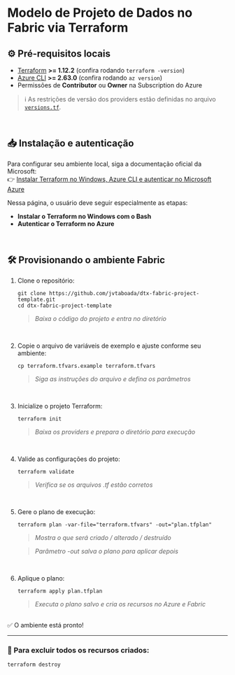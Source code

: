 # Modelo de Projeto de Dados no Fabric via Terraform 

## ⚙️ Pré-requisitos locais

- [Terraform](https://developer.hashicorp.com/terraform/tutorials/azure-get-started/install-cli) **>= 1.12.2** (confira rodando `terraform -version`)  
- [Azure CLI](https://learn.microsoft.com/cli/azure/install-azure-cli) **>= 2.63.0** (confira rodando `az version`)  
- Permissões de **Contributor** ou **Owner** na Subscription do Azure  

> ℹ️ As restrições de versão dos providers estão definidas no arquivo [`versions.tf`](./versions.tf).

<br>

## 📥 Instalação e autenticação

Para configurar seu ambiente local, siga a documentação oficial da Microsoft:  
👉 [Instalar Terraform no Windows, Azure CLI e autenticar no Microsoft Azure](https://learn.microsoft.com/pt-br/azure/developer/terraform/get-started-windows-bash)  

Nessa página, o usuário deve seguir especialmente as etapas:  
- **Instalar o Terraform no Windows com o Bash**  
- **Autenticar o Terraform no Azure**  

<br>

## 🛠️ Provisionando o ambiente Fabric

1. Clone o repositório:
   ```pwsh
   git clone https://github.com/jvtaboada/dtx-fabric-project-template.git
   cd dtx-fabric-project-template
   ```
   >*Baixa o código do projeto e entra no diretório*
    
<br>

2. Copie o arquivo de variáveis de exemplo e ajuste conforme seu ambiente:
    ```pwsh
    cp terraform.tfvars.example terraform.tfvars
    ```
    >*Siga as instruções do arquivo e defina os parâmetros*

<br>

3. Inicialize o projeto Terraform:
    ```pwsh
    terraform init
    ```
    >*Baixa os providers e prepara o diretório para execução*

<br>

4. Valide as configurações do projeto:
    ```pwsh
    terraform validate
    ```
    >*Verifica se os arquivos .tf estão corretos*

<br>

5. Gere o plano de execução:
    ```pwsh
    terraform plan -var-file="terraform.tfvars" -out="plan.tfplan"
    ```
    > *Mostra o que será criado / alterado / destruído*

    > *Parâmetro -out salva o plano para aplicar depois*

<br>

6. Aplique o plano:
    ```pwsh
    terraform apply plan.tfplan
    ```
    >*Executa o plano salvo e cria os recursos no Azure e Fabric*

<br>
✅ O ambiente está pronto!

<br>

---


### 🧹 Para excluir todos os recursos criados:
    
   ```pwsh
   terraform destroy
   ```